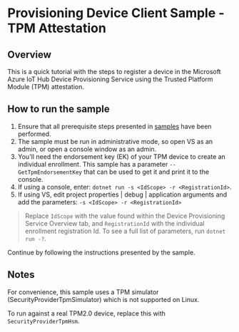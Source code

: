 # Provisioning Device Client Sample - TPM Attestation

## Overview

This is a quick tutorial with the steps to register a device in the Microsoft Azure IoT Hub Device Provisioning Service using the Trusted Platform Module (TPM) attestation.

## How to run the sample

1. Ensure that all prerequisite steps presented in [samples](../) have been performed.
1. The sample must be run in administrative mode, so open VS as an admin, or open a console window as an admin.
1. You'll need the endorsement key (EK) of your TPM device to create an individual enrollment. This sample has a parameter `--GetTpmEndorsementKey` that can be used to get it and print it to the console.
1. If using a console, enter: `dotnet run -s <IdScope> -r <RegistrationId>`.
1. If using VS, edit project properties | debug | application arguments and add the parameters: `-s <IdScope> -r <RegistrationId>`

> Replace `IdScope` with the value found within the Device Provisioning Service Overview tab, and `RegistrationId` with the individual enrollment registration Id.
> To see a full list of parameters, run `dotnet run -?`.

Continue by following the instructions presented by the sample.

## Notes

For convenience, this sample uses a TPM simulator (SecurityProviderTpmSimulator) which is not supported on Linux.

To run against a real TPM2.0 device, replace this with `SecurityProviderTpmHsm`.
